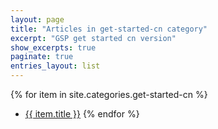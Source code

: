 ```yaml
---
layout: page
title: "Articles in get-started-cn category"
excerpt: "GSP get started cn version"
show_excerpts: true
paginate: true
entries_layout: list
---
```


{% for item in site.categories.get-started-cn %}
  - <a href="{{ item.url }}">{{ item.title }}</a>
{% endfor %}